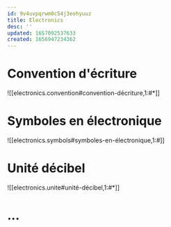 ```yaml
---
id: 9v4uvpqrwm0c54j3eohyuuz
title: Electronics
desc: ''
updated: 1657092537633
created: 1656947234362
---
```


# Convention d'écriture

![[electronics.convention#convention-décriture,1:#*]]

# Symboles en électronique

![[electronics.symbols#symboles-en-électronique,1:#]]

# Unité décibel

![[electronics.unite#unité-décibel,1:#*]]

# ...